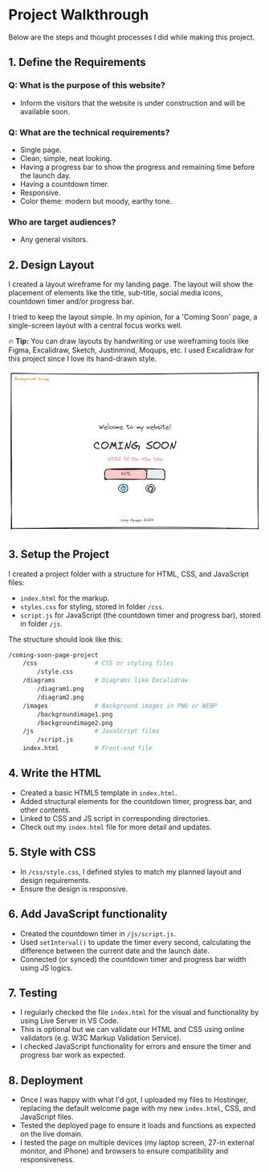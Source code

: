 # Project Walkthrough

Below are the steps and thought processes I did while making this project.

## 1. Define the Requirements

### Q: What is the purpose of this website?

- Inform the visitors that the website is under construction and will be available soon.

### Q: What are the technical requirements?

- Single page.
- Clean, simple, neat looking.
- Having a progress bar to show the progress and remaining time before the launch day.
- Having a countdown timer.
- Responsive.
- Color theme: modern but moody, earthy tone.

### Who are target audiences?

- Any general visitors.

## 2. Design Layout

I created a layout wireframe for my landing page. The layout will show the placement of elements like the title, sub-title, social media icons, countdown timer and/or progress bar.

I tried to keep the layout simple. In my opinion, for a 'Coming Soon' page, a single-screen layout with a central focus works well.

:fire: **Tip:** You can draw layouts by handwriting or use wireframing tools like Figma, Excalidraw, Sketch, Justinmind, Moqups, etc. I used Excalidraw for this project since I love its hand-drawn style.

![wireframe](/diagrams/coming-soon-wireframe.png)

## 3. Setup the Project

I created a project folder with a structure for HTML, CSS, and JavaScript files:

- `index.html` for the markup.
- `styles.css` for styling, stored in folder `/css`.
- `script.js` for JavaScript (the countdown timer and progress bar), stored in folder `/js`.

The structure should look like this:

```bash
/coming-soon-page-project
    /css                # CSS or styling files
        /style.css
    /diagrams           # Diagrams like Excalidraw
        /diagram1.png
        /diagram2.png
    /images             # Background images in PNG or WEBP
        /backgroundimage1.png
        /backgroundimage2.png
    /js                 # JavaScript files
        /script.js
    index.html          # Front-end file
```

## 4. Write the HTML

- Created a basic HTML5 template in `index.html`.
- Added structural elements for the countdown timer, progress bar, and other contents.
- Linked to CSS and JS script in corresponding directories.
- Check out my `index.html` file for more detail and updates.

## 5. Style with CSS

- In `/css/style.css`, I defined styles to match my planned layout and design requirements.
- Ensure the design is responsive.

## 6. Add JavaScript functionality

- Created the countdown timer in `/js/script.js`.
- Used `setInterval()` to update the timer every second, calculating the difference between the current date and the launch date.
- Connected (or synced) the countdown timer and progress bar width using JS logics.

## 7. Testing

- I regularly checked the file `index.html` for the visual and functionality by using Live Server in VS Code.
- This is optional but we can validate our HTML and CSS using online validators (e.g. W3C Markup Validation Service).
- I checked JavaScript functionality for errors and ensure the timer and progress bar work as expected.

## 8. Deployment

- Once I was happy with what I'd got, I uploaded my files to Hostinger, replacing the default welcome page with my new `index.html`, CSS, and JavaScript files.
- Tested the deployed page to ensure it loads and functions as expected on the live domain.
- I tested the page on multiple devices (my laptop screen, 27-in external monitor, and iPhone) and browsers to ensure compatibility and responsiveness.
